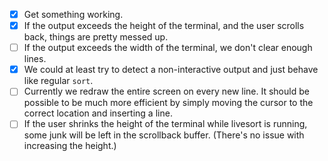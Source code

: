 * [x] Get something working.
* [x] If the output exceeds the height of the terminal, and the user
      scrolls back, things are pretty messed up.
* [ ] If the output exceeds the width of the terminal, we don't clear
      enough lines.
* [x] We could at least try to detect a non-interactive output and just behave
      like regular `sort`.
* [ ] Currently we redraw the entire screen on every new line.  It should be
      possible to be much more efficient by simply moving the cursor to the
      correct location and inserting a line.
* [ ] If the user shrinks the height of the terminal while livesort is running,
      some junk will be left in the scrollback buffer.  (There's no issue
      with increasing the height.)
